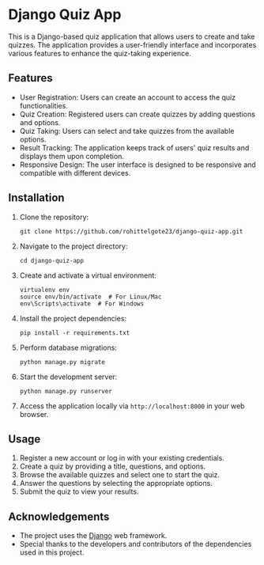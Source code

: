 # Django Quiz App

This is a Django-based quiz application that allows users to create and take quizzes. The application provides a user-friendly interface and incorporates various features to enhance the quiz-taking experience.

## Features

- User Registration: Users can create an account to access the quiz functionalities.
- Quiz Creation: Registered users can create quizzes by adding questions and options.
- Quiz Taking: Users can select and take quizzes from the available options.
- Result Tracking: The application keeps track of users' quiz results and displays them upon completion.
- Responsive Design: The user interface is designed to be responsive and compatible with different devices.

## Installation

1. Clone the repository:

   ```shell
   git clone https://github.com/rohittelgote23/django-quiz-app.git
   ```

2. Navigate to the project directory:

   ```shell
   cd django-quiz-app
   ```

3. Create and activate a virtual environment:

   ```shell
   virtualenv env
   source env/bin/activate  # For Linux/Mac
   env\Scripts\activate  # For Windows
   ```

4. Install the project dependencies:

   ```shell
   pip install -r requirements.txt
   ```

5. Perform database migrations:

   ```shell
   python manage.py migrate
   ```

6. Start the development server:

   ```shell
   python manage.py runserver
   ```

7. Access the application locally via `http://localhost:8000` in your web browser.

## Usage

1. Register a new account or log in with your existing credentials.
2. Create a quiz by providing a title, questions, and options.
3. Browse the available quizzes and select one to start the quiz.
4. Answer the questions by selecting the appropriate options.
5. Submit the quiz to view your results.

## Acknowledgements

- The project uses the [Django](https://www.djangoproject.com/) web framework.
- Special thanks to the developers and contributors of the dependencies used in this project.
